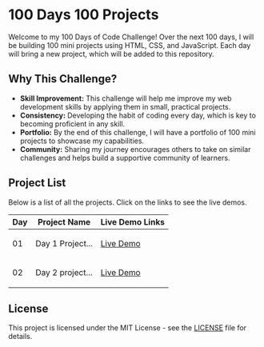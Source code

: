<h1>100 Days 100 Projects</h1>

<p>Welcome to my 100 Days of Code Challenge! Over the next 100 days, I will be building 100 mini projects using HTML, CSS, and JavaScript. Each day will bring a new project, which will be added to this repository.</p>

<h2>Why This Challenge?</h2>
<ul>
    <li><strong>Skill Improvement:</strong> This challenge will help me improve my web development skills by applying them in small, practical projects.</li>
    <li><strong>Consistency:</strong> Developing the habit of coding every day, which is key to becoming proficient in any skill.</li>
    <li><strong>Portfolio:</strong> By the end of this challenge, I will have a portfolio of 100 mini projects to showcase my capabilities.</li>
    <li><strong>Community:</strong> Sharing my journey encourages others to take on similar challenges and helps build a supportive community of learners.</li>
</ul>

<h2>Project List</h2>
<p>Below is a list of all the projects. Click on the links to see the live demos.</p>

<table>
    <thead>
        <tr>
            <th>Day</th>
            <th>Project Name</th>
            <th>Live Demo Links</th>
        </tr>
    </thead>
    <tbody>
        <tr>
            <td>01</td>
            <td><p>Day 1 Project...</p></td>
            <td><a href="#">Live Demo</a></td>
        </tr>
        <tr>
            <td>02</td>
            <td><p>Day 2 project...</p></td>
            <td><a href="#">Live Demo</a></td>
        </tr>
        <!-- Add more rows as you complete each project -->
    </tbody>
</table>

<h2>License</h2>
<p>This project is licensed under the MIT License - see the <a href="./LICENSE">LICENSE</a> file for details.</p>
